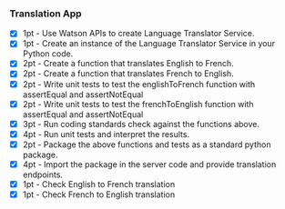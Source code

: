### Translation App

- [X]  1pt - Use Watson APIs to create Language Translator Service.
- [X]  1pt - Create an instance of the Language Translator Service in your Python code.
- [X]  2pt - Create a function that translates English to French.
- [X]  2pt - Create a function that translates French to English.
- [X]  2pt - Write unit tests to test the englishToFrench function with assertEqual and assertNotEqual
- [X]  2pt - Write unit tests to test the frenchToEnglish function with assertEqual and assertNotEqual
- [X]  3pt - Run coding standards check against the functions above.
- [X]  4pt - Run unit tests and interpret the results.
- [X]  2pt - Package the above functions and tests as a standard python package.
- [X]  4pt - Import the package in the server code and provide translation endpoints.
- [X]  1pt - Check English to French translation
- [X]  1pt - Check French to English translation